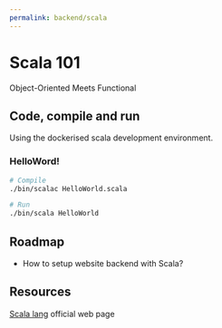 ```yaml
---
permalink: backend/scala
---
```

# Scala 101

Object-Oriented Meets Functional

## Code, compile and run

Using the dockerised scala development environment.

### HelloWord!

```bash
# Compile
./bin/scalac HelloWorld.scala

# Run
./bin/scala HelloWorld 
```

## Roadmap

- How to setup website backend with Scala?

## Resources

[Scala lang](http://www.scala-lang.org/) official web page

